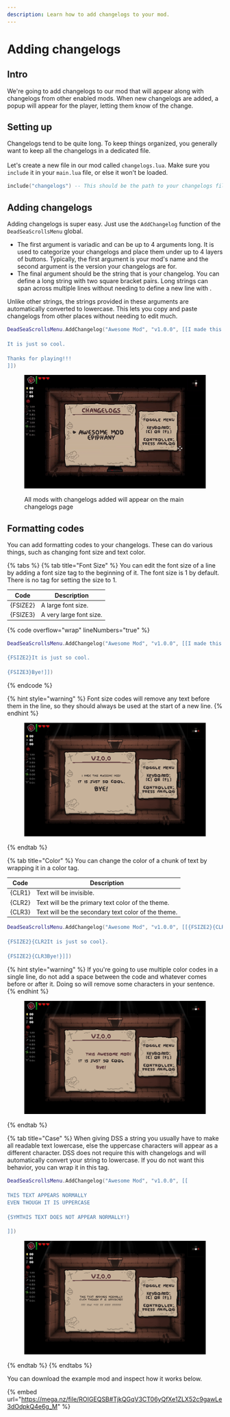 ```yaml
---
description: Learn how to add changelogs to your mod.
---
```


# Adding changelogs

## Intro

We're going to add changelogs to our mod that will appear along with changelogs from other enabled mods. When new changelogs are added, a popup will appear for the player, letting them know of the change.

## Setting up

Changelogs tend to be quite long. To keep things organized, you generally want to keep all the changelogs in a dedicated file.\
\
Let's create a new file in our mod called `changelogs.lua`. Make sure you `include` it in your `main.lua` file, or else it won't be loaded.

```lua
include("changelogs") -- This should be the path to your changelogs file
```

## Adding changelogs

Adding changelogs is super easy. Just use the `AddChangelog` function of the `DeadSeaScrollsMenu` global.

* The first argument is variadic and can be up to 4 arguments long. It is used to categorize your changelogs and place them under up to 4 layers of buttons. Typically, the first argument is your mod's name and the second argument is the version your changelogs are for.
* The final argument should be the string that is your changelog. You can define a long string with two square bracket pairs. Long strings can span across multiple lines without needing to define a new line with .

Unlike other strings, the strings provided in these arguments are automatically converted to lowercase. This lets you copy and paste changelogs from other places without needing to edit much.

```lua
DeadSeaScrollsMenu.AddChangelog("Awesome Mod", "v1.0.0", [[I made this awesome mod!

It is just so cool.

Thanks for playing!!!
]])
```

<figure><img src="../.gitbook/assets/ezgif-1-7af324a0b9.gif" alt="Clicking on the changelog and viewing it through the menu"><figcaption><p>All mods with changelogs added will appear on the main changelogs page</p></figcaption></figure>

## Formatting codes

You can add formatting codes to your changelogs. These can do various things, such as changing font size and text color.

{% tabs %}
{% tab title="Font Size" %}
You can edit the font size of a line by adding a font size tag to the beginning of it. The font size is 1 by default. There is no tag for setting the size to 1.

| Code     | Description             |
| -------- | ----------------------- |
| {FSIZE2} | A large font size.      |
| {FSIZE3} | A very large font size. |

{% code overflow="wrap" lineNumbers="true" %}
```lua
DeadSeaScrollsMenu.AddChangelog("Awesome Mod", "v1.0.0", [[I made this awesome mod!

{FSIZE2}It is just so cool.

{FSIZE3}Bye!]])
```
{% endcode %}

{% hint style="warning" %}
Font size codes will remove any text before them in the line, so they should always be used at the start of a new line.
{% endhint %}

<figure><img src="../.gitbook/assets/image (4).png" alt="All different font sizes shown in use, from smallest to largest."><figcaption></figcaption></figure>
{% endtab %}

{% tab title="Color" %}
You can change the color of a chunk of text by wrapping it in a color tag.

| Code   | Description                                         |
| ------ | --------------------------------------------------- |
| {CLR1} | Text will be invisible.                             |
| {CLR2} | Text will be the primary text color of the theme.   |
| {CLR3} | Text will be the secondary text color of the theme. |

```lua
DeadSeaScrollsMenu.AddChangelog("Awesome Mod", "v1.0.0", [[{FSIZE2}{CLR1I made}{CLR3this awesome mod!}

{FSIZE2}{CLR2It is just so cool}.

{FSIZE2}{CLR3Bye!}]])
```

{% hint style="warning" %}
If you're going to use multiple color codes in a single line, do not add a space between the code and whatever comes before or after it. Doing so will remove some characters in your sentence.
{% endhint %}

<figure><img src="../.gitbook/assets/image (2).png" alt="Displaying the invisible color being used mid-line next to the secondary color. The second line is the primary color, and the third line is the secondary color."><figcaption></figcaption></figure>
{% endtab %}

{% tab title="Case" %}
When giving DSS a string you usually have to make all readable text lowercase, else the uppercase characters will appear as a different character. DSS does not require this with changelogs and will automatically convert your string to lowercase. If you do not want this behavior, you can wrap it in this tag.

```lua
DeadSeaScrollsMenu.AddChangelog("Awesome Mod", "v1.0.0", [[

THIS TEXT APPEARS NORMALLY
EVEN THOUGH IT IS UPPERCASE

{SYMTHIS TEXT DOES NOT APPEAR NORMALLY!}

]])
```

<figure><img src="../.gitbook/assets/image (1).png" alt="The first paragraph appears normally and readable, while the second paragraph is a bunch of exclamation points and division symbols."><figcaption></figcaption></figure>
{% endtab %}
{% endtabs %}

You can download the example mod and inspect how it works below.

{% embed url="https://mega.nz/file/ROIGEQSB#TjkQGqV3CT06yQfXe1ZLX52c9gawLe3dOdpkQ4e6g_M" %}
